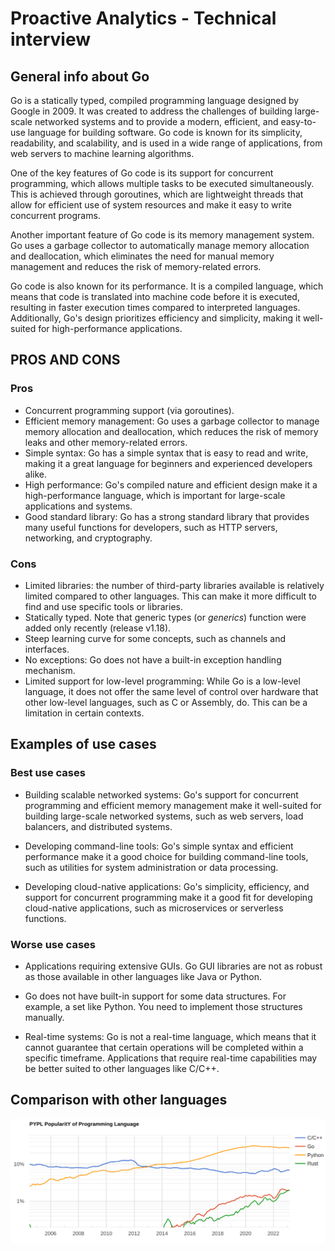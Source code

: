 # Proactive Analytics - Technical interview

## General info about Go

Go is a statically typed, compiled programming language designed by Google in 2009. It was created to address the challenges of building large-scale networked systems and to provide a modern, efficient, and easy-to-use language for building software. Go code is known for its simplicity, readability, and scalability, and is used in a wide range of applications, from web servers to machine learning algorithms.

One of the key features of Go code is its support for concurrent programming, which allows multiple tasks to be executed simultaneously. This is achieved through goroutines, which are lightweight threads that allow for efficient use of system resources and make it easy to write concurrent programs.

Another important feature of Go code is its memory management system. Go uses a garbage collector to automatically manage memory allocation and deallocation, which eliminates the need for manual memory management and reduces the risk of memory-related errors.

Go code is also known for its performance. It is a compiled language, which means that code is translated into machine code before it is executed, resulting in faster execution times compared to interpreted languages. Additionally, Go's design prioritizes efficiency and simplicity, making it well-suited for high-performance applications.

## PROS AND CONS

### Pros

- Concurrent programming support (via goroutines).
- Efficient memory management: Go uses a garbage collector to manage memory allocation and deallocation, which reduces the risk of memory leaks and other memory-related errors.
- Simple syntax: Go has a simple syntax that is easy to read and write, making it a great language for beginners and experienced developers alike.
- High performance: Go's compiled nature and efficient design make it a high-performance language, which is important for large-scale applications and systems.
- Good standard library: Go has a strong standard library that provides many useful functions for developers, such as HTTP servers, networking, and cryptography.

### Cons

- Limited libraries: the number of third-party libraries available is relatively limited compared to other languages. This can make it more difficult to find and use specific tools or libraries.
- Statically typed. Note that generic types (or *generics*) function were added only recently (release v1.18).
- Steep learning curve for some concepts, such as channels and interfaces.
- No exceptions: Go does not have a built-in exception handling mechanism.
- Limited support for low-level programming: While Go is a low-level language, it does not offer the same level of control over hardware that other low-level languages, such as C or Assembly, do. This can be a limitation in certain contexts.

## Examples of use cases

### Best use cases

* Building scalable networked systems: Go's support for concurrent programming and efficient memory management make it well-suited for building large-scale networked systems, such as web servers, load balancers, and distributed systems.

* Developing command-line tools: Go's simple syntax and efficient performance make it a good choice for building command-line tools, such as utilities for system administration or data processing.

* Developing cloud-native applications: Go's simplicity, efficiency, and support for concurrent programming make it a good fit for developing cloud-native applications, such as microservices or serverless functions.

### Worse use cases

* Applications requiring extensive GUIs. Go GUI libraries are not as robust as those available in other languages like Java or Python.

* Go does not have built-in support for some data structures. For example, a set like Python. You need to implement those structures manually.

* Real-time systems: Go is not a real-time language, which means that it cannot guarantee that certain operations will be completed within a specific timeframe. Applications that require real-time capabilities may be better suited to other languages like C/C++.


## Comparison with other languages

![Comparison of languages](res/Comparison.png)
 

